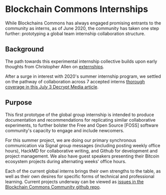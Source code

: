 # Blockchain Commons Internships

While Blockchains Commons has always engaged promising entrants to the community as interns, as of June 2020, the community has taken one step further: prototyping a global team internship collaboration structure.

## Background

The path towards this experimental internship collective builds upon early thoughts from Christopher Allen on [externships](https://twitter.com/christophera/status/988856246349508609?s=21).

After a surge in interest with 2020's summer internship program, we settled on the pathway of collaboration across 7 accepted interns [thorough coverage in this July 3 Decrypt Media article](https://decrypt.co/34555/how-bitcoin-dev-hub-building-future-free-software).

## Purpose

This first prototype of the global group internship is intended to produce documentation and recommendations for replicating similar collaborative experiments, to further bolster the Free and Open Source [FOSS] software community's capacity to engage and include newcomers.

For this summer project, we are doing our primary synchronous communication via Signal group messages (including posting weekly office hours), HackMD for collaborative writing, and Github for development and project management. We also have guest speakers presenting their Bitcoin ecosystem projects during alternating weeks' office hours.

Each of the current global interns brings their own strengths to the table, as well as their own desires for specific forms of technical and professional learning. Current projects underway can be viewed as [issues in the Blockchain Commons Community github repo](https://github.com/BlockchainCommons/BlockchainCommonsCommunity/issues).
